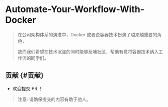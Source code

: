 # Automate-Your-Workflow-With-Docker



> 在公司架构体系的演进中，Docker 或者说容器技术扮演了越来越重要的角色，
>
> 故而我们希望在技术沉淀的同时能够反哺社区，帮助有意将容器技术纳入工作流的同学们。



## 贡献 {#贡献}

* 欢迎提交 PR ！

> 注意: 请确保提交的内容有助于他人。





